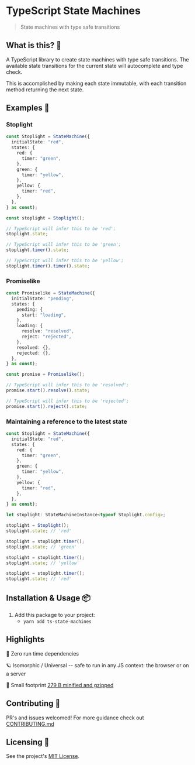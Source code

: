 # TypeScript State Machines

<blockquote>State machines with type safe transitions</blockquote>

## What is this? 🧐

A TypeScript library to create state machines with type safe transitions. The available state transitions for the current state will autocomplete and type check.

This is accomplished by making each state immutable, with each transition method returning the next state.

## Examples 🚀

### Stoplight

```ts
const Stoplight = StateMachine({
  initialState: "red",
  states: {
    red: {
      timer: "green",
    },
    green: {
      timer: "yellow",
    },
    yellow: {
      timer: "red",
    },
  },
} as const);

const stoplight = Stoplight();

// TypeScript will infer this to be 'red';
stoplight.state;

// TypeScript will infer this to be 'green';
stoplight.timer().state;

// TypeScript will infer this to be 'yellow';
stoplight.timer().timer().state;
```

### Promiselike

```ts
const Promiselike = StateMachine({
  initialState: "pending",
  states: {
    pending: {
      start: "loading",
    },
    loading: {
      resolve: "resolved",
      reject: "rejected",
    },
    resolved: {},
    rejected: {},
  },
} as const);

const promise = Promiselike();

// TypeScript will infer this to be 'resolved';
promise.start().resolve().state;

// TypeScript will infer this to be 'rejected';
promise.start().reject().state;
```

### Maintaining a reference to the latest state

```ts
const Stoplight = StateMachine({
  initialState: "red",
  states: {
    red: {
      timer: "green",
    },
    green: {
      timer: "yellow",
    },
    yellow: {
      timer: "red",
    },
  },
} as const);

let stoplight: StateMachineInstance<typeof Stoplight.config>;

stoplight = Stoplight();
stoplight.state; // 'red'

stoplight = stoplight.timer();
stoplight.state; // 'green'

stoplight = stoplight.timer();
stoplight.state; // 'yellow'

stoplight = stoplight.timer();
stoplight.state; // 'red'
```

## Installation & Usage 📦

1. Add this package to your project:
   - `yarn add ts-state-machines`

## Highlights

🎁 Zero run time dependencies

🪐 Isomorphic / Universal -- safe to run in any JS context: the browser or on a server

🦶 Small footprint [279 B minified and gzipped](https://bundlephobia.com/result?p=ts-state-machines)

## Contributing 👫

PR's and issues welcomed! For more guidance check out [CONTRIBUTING.md](https://github.com/tatethurston/ts-state-machines/blob/master/CONTRIBUTING.md)

## Licensing 📃

See the project's [MIT License](https://github.com/tatethurston/ts-state-machines/blob/master/LICENSE).
